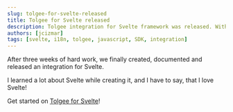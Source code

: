```yaml
---
slug: tolgee-for-svelte-released
title: Tolgee for Svelte released
description: Tolgee integration for Svelte framework was released. With Tolgee i18n library for Svelte you can enjoy all Tolgee i18n features.
authors: [jcizmar]
tags: [svelte, i18n, tolgee, javascript, SDK, integration]
---
```


After three weeks of hard work, we finally created, documented and released an integration for Svelte.

I learned a lot about Svelte while creating it, and I have to say, that I love Svelte!

Get started on [Tolgee for Svelte](https://tolgee.io/integrations/svelte)!

<!--truncate-->

